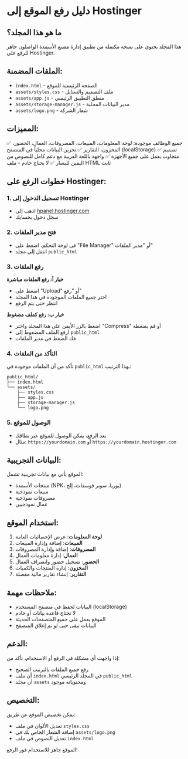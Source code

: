 # دليل رفع الموقع إلى Hostinger

## ما هو هذا المجلد؟
هذا المجلد يحتوي على نسخة مكتملة من تطبيق إدارة مصنع الأسمدة الواصلون جاهز للرفع على Hostinger.

## الملفات المضمنة:
- `index.html` - الصفحة الرئيسية للموقع
- `assets/styles.css` - ملف التصميم والستايل
- `assets/app.js` - منطق التطبيق الرئيسي
- `assets/storage-manager.js` - مدير البيانات المحلية
- `assets/logo.png` - شعار الشركة

## المميزات:
✅ جميع الوظائف موجودة: لوحة المعلومات، المبيعات، المصروفات، العمال، الحضور، المخزون، التقارير
✅ تخزين البيانات محلياً في المتصفح (localStorage)
✅ تصميم متجاوب يعمل على جميع الأجهزة
✅ واجهة باللغة العربية مع دعم كامل للنصوص من اليمين لليسار
✅ لا يحتاج خادم - ملف HTML ثابت

## خطوات الرفع على Hostinger:

### 1. تسجيل الدخول إلى Hostinger
- اذهب إلى [hpanel.hostinger.com](https://hpanel.hostinger.com)
- سجل دخول بحسابك

### 2. فتح مدير الملفات
- في لوحة التحكم، اضغط على "File Manager" أو "مدير الملفات"
- انتقل إلى مجلد `public_html`

### 3. رفع الملفات
**خيار أ: رفع الملفات مباشرة**
- اضغط على "Upload" أو "رفع"
- اختر جميع الملفات الموجودة في هذا المجلد
- انتظر حتى يتم الرفع

**خيار ب: رفع كملف مضغوط**
- اضغط بالزر الأيمن على هذا المجلد واختر "Compress" أو قم بضغطه
- ارفع الملف المضغوط إلى `public_html`
- فك الضغط في مدير الملفات

### 4. التأكد من الملفات
تأكد من أن الملفات موجودة في `public_html` بهذا الترتيب:
```
public_html/
├── index.html
└── assets/
    ├── styles.css
    ├── app.js
    ├── storage-manager.js
    └── logo.png
```

### 5. الوصول للموقع
- بعد الرفع، يمكن الوصول للموقع عبر نطاقك
- مثال: `https://yourdomain.com` أو `https://yourdomain.hostinger.com`

## البيانات التجريبية:
الموقع يأتي مع بيانات تجريبية تشمل:
- منتجات الأسمدة (NPK، يوريا، سوبر فوسفات، إلخ)
- مبيعات نموذجية
- مصروفات نموذجية
- عمال نموذجيين

## استخدام الموقع:
1. **لوحة المعلومات**: عرض الإحصائيات العامة
2. **المبيعات**: إضافة وإدارة المبيعات
3. **المصروفات**: إضافة وإدارة المصروفات
4. **العمال**: إدارة معلومات العمال
5. **الحضور**: تسجيل حضور وانصراف العمال
6. **المخزون**: إدارة المنتجات والكميات
7. **التقارير**: إنشاء تقارير مالية مفصلة

## ملاحظات مهمة:
- البيانات تُحفظ في متصفح المستخدم (localStorage)
- لا تحتاج قاعدة بيانات أو خادم
- الموقع يعمل على جميع المتصفحات الحديثة
- البيانات تبقى حتى لو تم إغلاق المتصفح

## الدعم:
إذا واجهت أي مشكلة في الرفع أو الاستخدام، تأكد من:
- رفع جميع الملفات بالترتيب الصحيح
- أن ملف `index.html` في المجلد الرئيسي `public_html`
- أن مجلد `assets` ومحتوياته موجود

## التخصيص:
يمكن تخصيص الموقع عن طريق:
- تعديل الألوان في ملف `styles.css`
- إضافة الشعار الخاص بك في `assets/logo.png`
- تعديل النصوص في ملف `index.html`

الموقع جاهز للاستخدام فور الرفع!